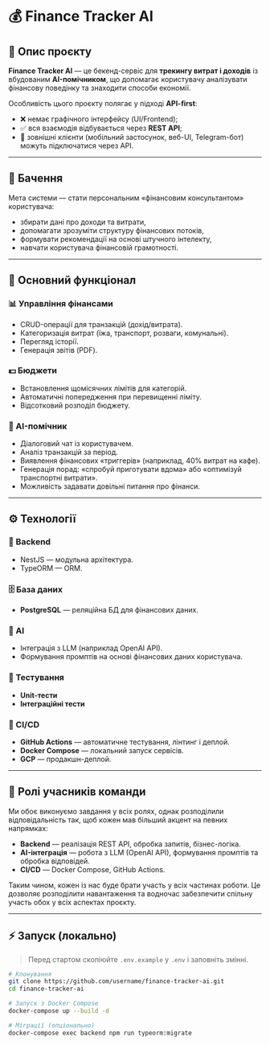# 💰 Finance Tracker AI

## 📌 Опис проєкту
**Finance Tracker AI** — це бекенд-сервіс для **трекингу витрат і доходів** із вбудованим **AI-помічником**, що допомагає користувачу аналізувати фінансову поведінку та знаходити способи економії.

Особливість цього проєкту полягає у підході **API-first**:
- ❌ немає графічного інтерфейсу (UI/Frontend);  
- ✅ вся взаємодія відбувається через **REST API**;  
- 🔗 зовнішні клієнти (мобільний застосунок, веб-UI, Telegram-бот) можуть підключатися через API.  

---

## 🎯 Бачення
Мета системи — стати персональним «фінансовим консультантом» користувача:  
- збирати дані про доходи та витрати,  
- допомагати зрозуміти структуру фінансових потоків,  
- формувати рекомендації на основі штучного інтелекту,  
- навчати користувача фінансовій грамотності.  

---

## 🔑 Основний функціонал

### 📊 Управління фінансами
- CRUD-операції для транзакцій (дохід/витрата).  
- Категоризація витрат (їжа, транспорт, розваги, комунальні).  
- Перегляд історії.  
- Генерація звітів (PDF).  

### 💵 Бюджети
- Встановлення щомісячних лімітів для категорій.  
- Автоматичні попередження при перевищенні ліміту.  
- Відсотковий розподіл бюджету.  

### 🤖 AI-помічник
- Діалоговий чат із користувачем.  
- Аналіз транзакцій за період.  
- Виявлення фінансових «триггерів» (наприклад, 40% витрат на кафе).  
- Генерація порад: «спробуй приготувати вдома» або «оптимізуй транспортні витрати».  
- Можливість задавати довільні питання про фінанси.  

---

## ⚙️ Технології

### 🔨 Backend
- NestJS — модульна архітектура.  
- TypeORM — ORM.  

### 🗄️ База даних
- **PostgreSQL** — реляційна БД для фінансових даних.   

### 🤖 AI
- Інтеграція з LLM (наприклад OpenAI API).  
- Формування промптів на основі фінансових даних користувача.  

### 🧪 Тестування
- **Unit-тести** 
- **Інтеграційні тести**  

### 🚀 CI/CD
- **GitHub Actions** — автоматичне тестування, лінтинг і деплой.  
- **Docker Compose** — локальний запуск сервісів.  
- **GCP** — продакшн-деплой.

---

## 👥 Ролі учасників команди

Ми обоє виконуємо завдання у всіх ролях, однак розподілили відповідальність так, щоб кожен мав більший акцент на певних напрямках:

- **Backend** — реалізація REST API, обробка запитів, бізнес-логіка.  
- **AI-інтеграція** — робота з LLM (OpenAI API), формування промптів та обробка відповідей.  
- **CI/CD** — Docker Compose, GitHub Actions.  

Таким чином, кожен із нас буде брати участь у всіх частинах роботи. Це дозволяє розподілити навантаження та водночас забезпечити спільну участь обох у всіх аспектах проєкту.

---

  ## ⚡ Запуск (локально)

> Перед стартом скопіюйте `.env.example` у `.env` і заповніть змінні.

```bash
# Клонування
git clone https://github.com/username/finance-tracker-ai.git
cd finance-tracker-ai

# Запуск з Docker Compose
docker-compose up --build -d

# Міграції (опціонально)
docker-compose exec backend npm run typeorm:migrate
